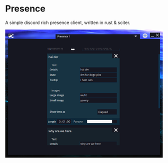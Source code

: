# Presence

A simple discord rich presence client, written in rust & sciter.

![](.pastes\2018-11-15-19-20-38.png)